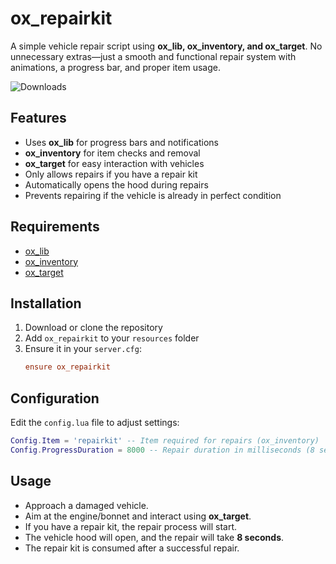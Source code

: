 # ox_repairkit  

A simple vehicle repair script using **ox_lib, ox_inventory, and ox_target**. No unnecessary extras—just a smooth and functional repair system with animations, a progress bar, and proper item usage.

![Downloads](https://img.shields.io/github/downloads/ThatsJohnny/ox_repairkit/total.svg)

## Features  
- Uses **ox_lib** for progress bars and notifications  
- **ox_inventory** for item checks and removal  
- **ox_target** for easy interaction with vehicles  
- Only allows repairs if you have a repair kit  
- Automatically opens the hood during repairs  
- Prevents repairing if the vehicle is already in perfect condition  

## Requirements  
- [ox_lib](https://github.com/overextended/ox_lib)  
- [ox_inventory](https://github.com/overextended/ox_inventory)  
- [ox_target](https://github.com/overextended/ox_target)  

## Installation  
1. Download or clone the repository  
2. Add `ox_repairkit` to your `resources` folder  
3. Ensure it in your `server.cfg`:  
   ```cfg
   ensure ox_repairkit
   ```

## Configuration
Edit the `config.lua` file to adjust settings:

```lua
Config.Item = 'repairkit' -- Item required for repairs (ox_inventory)
Config.ProgressDuration = 8000 -- Repair duration in milliseconds (8 seconds)
```

## Usage
- Approach a damaged vehicle.
- Aim at the engine/bonnet and interact using **ox_target**.
- If you have a repair kit, the repair process will start.
- The vehicle hood will open, and the repair will take **8 seconds**.
- The repair kit is consumed after a successful repair.
